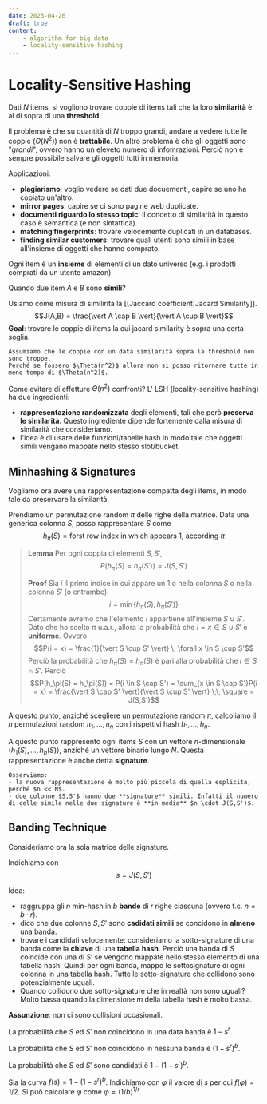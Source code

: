 ```yaml
---
date: 2023-04-26
draft: true
content:
    - algorithm for big data
    - locality-sensitive hashing
---
```


# Locality-Sensitive Hashing
Dati $N$ items, si vogliono trovare coppie di items tali che la loro **similarità** è al di sopra di una **threshold**.

Il problema è che su quantità di $N$ troppo grandi, andare a vedere tutte le coppie ($\Theta(N^2)$) non è **trattabile**.
Un altro problema è che gli oggetti sono "*grandi*", ovvero hanno un eleveto numero di infomrazioni. Perciò non è sempre possibile salvare gli oggetti tutti in memoria.

Applicazioni:
- **plagiarismo**: voglio vedere se dati due docuementi, capire se uno ha copiato un'altro.
- **mirror pages**: capire se ci sono pagine web duplicate.
- **documenti riguardo lo stesso topic**: il concetto di similarità in questo caso è semantica (e non sintattica).
- **matching fingerprints**: trovare velocemente duplicati in un databases.
- **finding similar customers**: trovare quali utenti sono simili in base all'insieme di oggetti che hanno comprato.

Ogni item è un **insieme** di elementi di un dato universo (e.g. i prodotti comprati da un utente amazon).

Quando due item $A$ e $B$ sono **simili**?

Usiamo come misura di similirità la [[Jaccard coefficient|Jacard Similarity]].
$$J(A,B) = \frac{\vert A \cap B \vert}{\vert A \cup B \vert}$$
**Goal**: trovare le coppie di items la cui jacard similarity è sopra una certa soglia.

```ad-note
Assumiamo che le coppie con un data similarità sopra la threshold non sono troppe.
Perché se fossero $\Theta(n^2)$ allora non si posso ritornare tutte in meno tempo di $\Theta(n^2)$.
```

Come evitare di effetture $\Theta(n^2)$ confronti?
L' LSH (locality-sensitive hashing) ha due ingredienti:
- **rappresentazione randomizzata** degli elementi, tali che però **preserva le similarità**. Questo ingrediente dipende fortemente dalla misura di similarità che consideriamo.
- l'idea è di usare delle funzioni/tabelle hash in modo tale che oggetti simili vengano mappate nello stesso slot/bucket.

## Minhashing & Signatures
Vogliamo ora avere una rappresentazione compatta degli items, in modo tale da preservare la similarità.

Prendiamo un permutazione random $\pi$ delle righe della matrice.
Data una generica colonna $S$, posso rappresentare $S$ come
$$h_\pi(S) = \text{forst row index in which appears 1, according } \pi$$

> **Lemma**
> Per ogni coppia di elementi $S,S'$, $$P(h_\pi(S) = h_\pi(S')) = J(S,S')$$
> 
> **Proof**
> Sia $i$ il primo indice in cui appare un 1 o nella colonna $S$ o nella colonna $S'$ (o entrambe).
> $$i = \min\lbrace h_\pi(S), h_\pi(S') \rbrace$$
> Certamente avremo che l'elemento $i$ appartiene all'insieme $S \cup S'$.
> Dato che ho scelto $\pi$ u.a.r., allora la probabilità che $i = x \in S \cup S'$ è **uniforme**.
> Ovvero $$P(i = x) = \frac{1}{\vert S \cup S' \vert} \; \forall x \in S \cup S'$$
> Perciò la probabilità che $h_\pi(S) = h_\pi(S)$ è pari alla probabilità che $i \in S \cap S'$.
> Perciò $$P(h_\pi(S) = h_\pi(S)) = P(i \in S \cap S') = \sum_{x \in S \cap S'}P(i = x) = \frac{\vert S \cap S' \vert}{\vert S \cup S' \vert} \;\; \square = J(S,S')$$

A questo punto, anziché scegliere un permutazione random $\pi$, calcoliamo il $n$ permutazioni random $\pi_1, ..., \pi_n$ con i rispettivi hash $h_1, ..., h_n$.

A questo punto rappresento ogni items $S$ con un vettore $n$-dimensionale $\langle h_1(S), ..., h_n(S)\rangle$, anziché un vettore binario lungo $N$.
Questa rappresentazione è anche detta **signature**.

```ad-note
Osserviamo:
- la nuova rappresentazione è molto più piccola di quella esplicita, perché $n << N$.
- due colonne $S,S'$ hanno due **signature** simili. Infatti il numero di celle simile nelle due signature è **in media** $n \cdot J(S,S')$.
```

## Banding Technique
Consideriamo ora la sola matrice delle signature.

Indichiamo con $$s = J(S,S')$$

Idea:
- raggruppa gli $n$ min-hash in $b$ **bande** di $r$ righe ciascuna (ovvero t.c. $n = b \cdot r$).
- dico che due colonne $S,S'$ sono **cadidati simili** se concidono in **almeno** una banda.
- trovare i candidati velocemente: consideriamo la sotto-signature di una banda come la **chiave** di una **tabella hash**. Perciò una banda di $S$ coincide con una di $S'$ se vengono mappate nello stesso elemento di una tabella hash. Quindi per ogni banda, mappo le sottosignature di ogni colonna in una tabella hash. Tutte le sotto-signature che collidono sono potenzialmente uguali.
- Quando collidono due sotto-signature che in realtà non sono uguali? Molto bassa quando la dimensione $m$ della tabella hash è molto bassa.

**Assunzione**: non ci sono collisioni occasionali.

La probabilità che $S$ ed $S'$ non coincidono in una data banda è $1 - s^r$.

La probabilità che $S$ ed $S'$ non coincidono in nessuna banda è $(1 - s^r)^b$.

La probabilità che $S$ ed $S'$ sono candidati è $1 - (1-s^r)^b$.

Sia la curva $f(s) = 1 - (1-s^r)^b$.
Indichiamo con $\varphi$ il valore di $s$ per cui $f(\varphi) = 1/2$.
Si può calcolare $\varphi$ come $\varphi = (1/b)^{1/r}$.